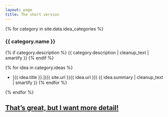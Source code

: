 ```yaml
---
layout: page
title: The short version
---
```


{% for category in site.data.idea_categories %}

### {{ category.name }}

{% if category.description %}
  {{ category.description | cleanup_text | smartify }}
{% endif %}

{% for idea in category.ideas %}
* [{{ idea.title }}.]({{ site.url }}{{ idea.url }}) {{ idea.summary | cleanup_text | smartify }}
{% endfor %}

{% endfor %}

<h2 class="wayfinder">
  <a href="{{ site.url }}/long-version/">That&rsquo;s great, but I want more detail!</a>
</h2>
